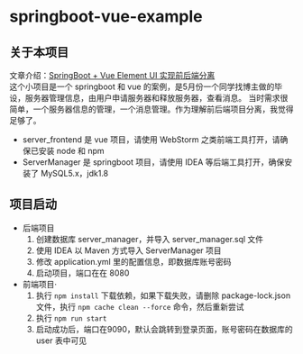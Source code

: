 # springboot-vue-example
## 关于本项目
 文章介绍：[SpringBoot + Vue Element UI 实现前后端分离](https://liuyanzhao.com/9511.html) <br/>
这个小项目是一个 springboot 和 vue 的案例，是5月份一个同学找博主做的毕设，服务器管理信息，由用户申请服务器和释放服务器，查看消息。
当时需求很简单，一个服务器信息的管理，一个消息管理。作为理解前后端项目分离，我觉得足够了。


- server_frontend 是 vue 项目，请使用 WebStorm 之类前端工具打开，请确保已安装 node 和 npm
- ServerManager 是 springboot 项目，请使用 IDEA 等后端工具打开，确保安装了 MySQL5.x，jdk1.8



## 项目启动
- 后端项目
  1. 创建数据库 server_manager，并导入 server_manager.sql 文件
  2. 使用 IDEA 以 Maven 方式导入 ServerManager 项目
  3. 修改 application.yml 里的配置信息，即数据库账号密码
  4. 启动项目，端口在在 8080
- 前端项目·
  1. 执行 `npm install` 下载依赖，如果下载失败，请删除 package-lock.json 文件，执行 `npm cache clean --force` 命令，然后重新尝试
  2. 执行 `npm run start`
  3. 启动成功后，端口在9090，默认会跳转到登录页面，账号密码在数据库的 user 表中可见
 
  
